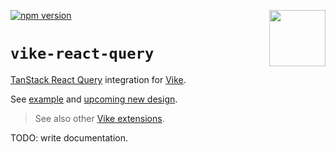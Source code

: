 <!-- WARNING: keep links absolute in this file so they work on NPM too -->

[<img src="https://vike.dev/vike-readme.svg" align="right" height="90">](https://vike.dev)
[![npm version](https://img.shields.io/npm/v/vike-react-query)](https://www.npmjs.com/package/vike-react-query)

# `vike-react-query`

[TanStack React Query](https://tanstack.com/query/latest) integration for [Vike](https://vike.dev).

See [example](https://github.com/vikejs/vike-react/tree/main/examples/react-query) and [upcoming new design](https://github.com/vikejs/vike-react/pull/39#issuecomment-1845374127).

> See also other [Vike extensions](https://vike.dev/vike-packages).

TODO: write documentation.
